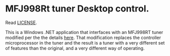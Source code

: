 <h1>MFJ998Rt tuner Desktop control.</h1>

Read <a href="../LICENSE">LICENSE</a>.

This is a Windows .NET application that interfaces with an MFJ998RT tuner modified per the
the details <a href="..">here</a>. That modification replaces the controller microprocessor
in the tuner and the result is a tuner with a very different set of features than the 
original, and a very different way of operating.




